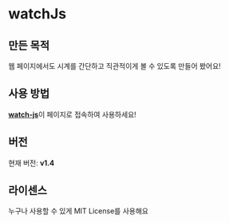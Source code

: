 # watchJs

## 만든 목적
웹 페이지에서도 시계를 간단하고 직관적이게 볼 수 있도록 만들어 봤어요!

## 사용 방법
[**watch-js**](https://watch-js.netlify.app)이 페이지로 접속하여 사용하세요!

## 버전
현재 버전: **v1.4**

## 라이센스
누구나 사용할 수 있게 MIT License를 사용해요
